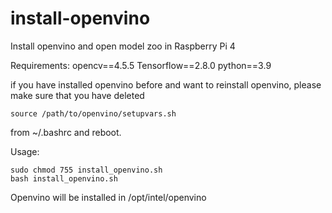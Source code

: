 # install-openvino

Install openvino and open model zoo in Raspberry Pi 4

Requirements: opencv==4.5.5 Tensorflow==2.8.0 python==3.9

if you have installed openvino before and want to reinstall openvino, please make sure that you have deleted

```shell
source /path/to/openvino/setupvars.sh
```
from ~/.bashrc and reboot.

Usage:

```shell
sudo chmod 755 install_openvino.sh
bash install_openvino.sh
```

Openvino will be installed in /opt/intel/openvino
